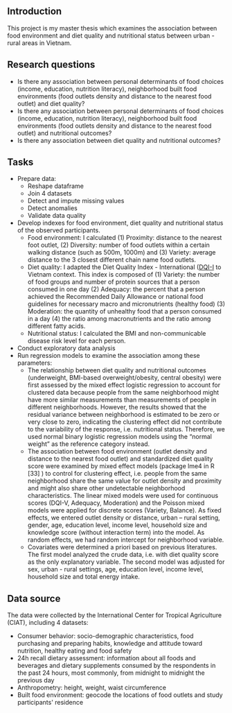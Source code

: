 ## Introduction
This project is my master thesis which examines the association between food environment and diet quality and nutritional status between urban - rural areas in Vietnam.

## Research questions
- Is there any association between personal determinants of food choices (income, education, nutrition literacy), neighborhood built food environments (food outlets density and distance to the nearest food outlet) and diet quality?
- Is there any association between personal determinants of food choices (income, education, nutrition literacy), neighborhood built food environments (food outlets density and distance to the nearest food outlet) and nutritional outcomes?
- Is there any association between diet quality and nutritional outcomes? 

## Tasks
- Prepare data:
  - Reshape dataframe
  - Join 4 datasets 
  - Detect and impute missing values
  - Detect anomalies
  - Validate data quality
- Develop indexes for food environment, diet quality and nutritional status of the observed participants.
  - Food environment: I calculated (1) Proximity: distance to the nearest foot outlet, (2) Diversity: number of food outlets within a certain walking distance (such as 500m, 1000m) and (3) Variety: average distance to the 3 closest different chain name food outlets.
  - Diet quality: I adapted the Diet Quality Index - International ([DQI-I](https://inddex.nutrition.tufts.edu/data4diets/indicator/diet-quality-index-international-dqi-i) to Vietnam context. This index is composed of 
  (1) Variety: the number of food groups and number of protein sources that a person consumed in one day
  (2) Adequacy: the percent that a person achieved the Recommended Daily Allowance or national food guidelines for necessary macro and micronutrients (healthy food)
  (3) Moderation: the quantity of unhealthy food that a person consumed in a day
  (4) the ratio among macronutrients and the ratio among different fatty acids.
  - Nutritional status: I calculated the BMI and non-communicable disease risk level for each person.
- Conduct exploratory data analysis
- Run regression models to examine the association among these parameters:
  - The relationship between diet quality and nutritional outcomes (underweight, BMI-based overweight/obesity, central obesity) were first assessed by the mixed effect logistic regression to account for clustered data because people from the same neighborhood might have more similar measurements than measurements of people in different neighborhoods. However, the results showed that the residual variance between neighborhood is estimated to be zero or very close to zero, indicating the clustering effect did not contribute to the variability of the response, i.e. nutritional status. Therefore, we used normal binary logistic regression models using the “normal weight” as the reference category instead. 
   - The association between food environment (outlet density and distance to the nearest food outlet) and standardized diet quality score were examined by mixed effect models (package lme4 in R [33] ) to control for clustering effect, i.e. people from the same neighborhood share the same value for outlet density and proximity and might also share other undetectable neighborhood characteristics. The linear mixed models were used for continuous scores (DQI-V, Adequacy, Moderation) and the Poisson mixed models were applied for discrete scores (Variety, Balance). As fixed effects, we entered outlet density or distance, urban – rural setting, gender, age, education level, income level, household size and knowledge score (without interaction term) into the model. As random effects, we had random intercept for neighborhood variable.
   - Covariates were determined a priori based on previous literatures. The first model analyzed the crude data, i.e. with diet quality score as the only explanatory variable. The second model was adjusted for sex, urban - rural settings, age, education level, income level, household size and total energy intake.

## Data source
The data were collected by the International Center for Tropical Agriculture (CIAT), including 4 datasets: 
- Consumer behavior: socio-demographic characteristics, food purchasing and preparing habits, knowledge and attitude toward nutrition, healthy eating and food safety
- 24h recall dietary assessment: information about all foods and beverages and dietary supplements consumed by the respondents in the past 24 hours, most commonly, from midnight to midnight the previous day
- Anthropometry: height, weight, waist circumference
- Built food environment: geocode the locations of food outlets and study participants' residence
